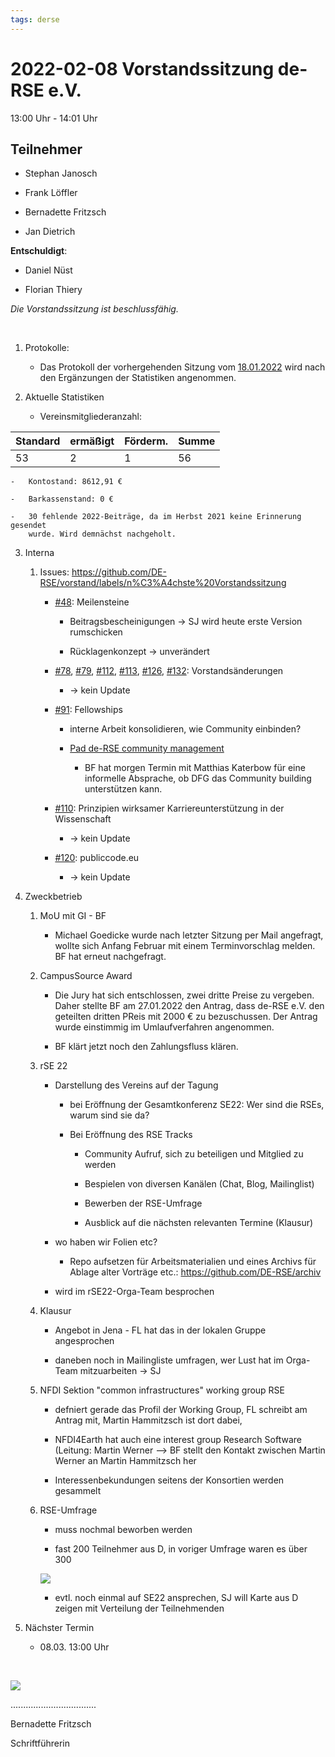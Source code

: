 ```yaml
---
tags: derse
---
```


2022-02-08 Vorstandssitzung de-RSE e.V.
=======================================

13:00 Uhr - 14:01 Uhr

Teilnehmer
----------

-   Stephan Janosch

-   Frank Löffler

-   Bernadette Fritzsch

-   Jan Dietrich

**Entschuldigt**:

-   Daniel Nüst

-   Florian Thiery

*Die Vorstandssitzung ist beschlussfähig.*

 

1.  Protokolle:

    -   Das Protokoll der vorhergehenden Sitzung vom
        [18.01.2022](https://github.com/DE-RSE/protokolle/blob/master/Vorstandssitzungen/Protokoll-Vorstand-deRSE-2022-01-18.md)
        wird nach den Ergänzungen der Statistiken angenommen.

2.  Aktuelle Statistiken

    -   Vereinsmitgliederanzahl:

| Standard | ermäßigt  | Förderm. | Summe  |
|----------|-----------|----------|--------|
| 53       | 2         | 1        | 56     |

    -   Kontostand: 8612,91 €

    -   Barkassenstand: 0 €

    -   30 fehlende 2022-Beiträge, da im Herbst 2021 keine Erinnerung gesendet
        wurde. Wird demnächst nachgeholt.

3.  Interna

    1.  Issues:
        https://github.com/DE-RSE/vorstand/labels/n%C3%A4chste%20Vorstandssitzung

        -   [\#48](https://github.com/DE-RSE/vorstand/issues/48): Meilensteine

            -   Beitragsbescheinigungen → SJ wird heute erste Version
                rumschicken

            -   Rücklagenkonzept → unverändert

        -   [\#78](https://github.com/DE-RSE/vorstand/issues/78),
            [\#79](https://github.com/DE-RSE/vorstand/issues/79),
            [\#112](https://github.com/DE-RSE/vorstand/issues/112),
            [\#113](https://github.com/DE-RSE/vorstand/issues/113),
            [\#126](https://github.com/DE-RSE/vorstand/issues/126),
            [\#132](https://github.com/DE-RSE/vorstand/issues/132):
            Vorstandsänderungen

            -   → kein Update

        -   [\#91](https://github.com/DE-RSE/vorstand/issues/91): Fellowships

            -   interne Arbeit konsolidieren, wie Community einbinden?

            -   [Pad de-RSE community
                management](https://pad.gwdg.de/lwL9YnSPSmavv74woU_pkA)

                -   BF hat morgen Termin mit Matthias Katerbow für eine
                    informelle Absprache, ob DFG das Community building
                    unterstützen kann.

        -   [\#110](https://github.com/DE-RSE/vorstand/issues/110): Prinzipien
            wirksamer Karriereunterstützung in der Wissenschaft

            -   → kein Update

        -   [\#120](https://github.com/DE-RSE/vorstand/issues/120):
            publiccode.eu

            -   → kein Update

4.  Zweckbetrieb

    1.  MoU mit GI - BF

        -   Michael Goedicke wurde nach letzter Sitzung per Mail angefragt,
            wollte sich Anfang Februar mit einem Terminvorschlag melden. BF hat
            erneut nachgefragt.

    2.  CampusSource Award

        -   Die Jury hat sich entschlossen, zwei dritte Preise zu vergeben.
            Daher stellte BF am 27.01.2022 den Antrag, dass de-RSE e.V. den
            geteilten dritten PReis mit 2000 € zu bezuschussen.  Der Antrag
            wurde einstimmig im Umlaufverfahren angenommen.

        -   BF klärt jetzt noch den Zahlungsfluss klären.

    3.  rSE 22

        -   Darstellung des Vereins auf der Tagung

            -   bei Eröffnung der Gesamtkonferenz SE22: Wer sind die RSEs, warum
                sind sie da?

            -   Bei Eröffnung des RSE Tracks

                -   Community Aufruf, sich zu beteiligen und Mitglied zu werden

                -   Bespielen von diversen Kanälen (Chat, Blog, Mailinglist)

                -   Bewerben der RSE-Umfrage

                -   Ausblick auf die nächsten relevanten Termine (Klausur)

        -   wo haben wir Folien etc?

            -   Repo aufsetzen für Arbeitsmaterialien und eines Archivs für
                Ablage alter Vorträge etc.: <https://github.com/DE-RSE/archiv>

        -   wird im rSE22-Orga-Team besprochen

    4.  Klausur

        -   Angebot in Jena - FL hat das in der lokalen Gruppe angesprochen

        -   daneben noch in Mailingliste umfragen, wer Lust hat im Orga-Team
            mitzuarbeiten -\> SJ

    5.  NFDI Sektion "common infrastructures" working group RSE

        -   defniert gerade das Profil der Working Group, FL schreibt am Antrag
            mit, Martin Hammitzsch ist dort dabei,

        -   NFDI4Earth hat auch eine interest group Research Software (Leitung:
            Martin Werner --\> BF stellt den Kontakt zwischen Martin Werner an
            Martin Hammitzsch her

        -   Interessenbekundungen seitens der Konsortien werden gesammelt

    6.  RSE-Umfrage

        -   muss nochmal beworben werden

        -   fast 200 Teilnehmer aus D, in voriger Umfrage waren es über 300

        ![](https://pad.gwdg.de/uploads/1f2aa93974b3921c687a930f5.png)

        -   evtl. noch einmal auf SE22 ansprechen, SJ will Karte aus D zeigen
            mit Verteilung der Teilnehmenden

5.  Nächster Termin

    -   08.03. 13:00 Uhr

     

![](spacer.jpg)

..................................

Bernadette Fritzsch

Schriftführerin
